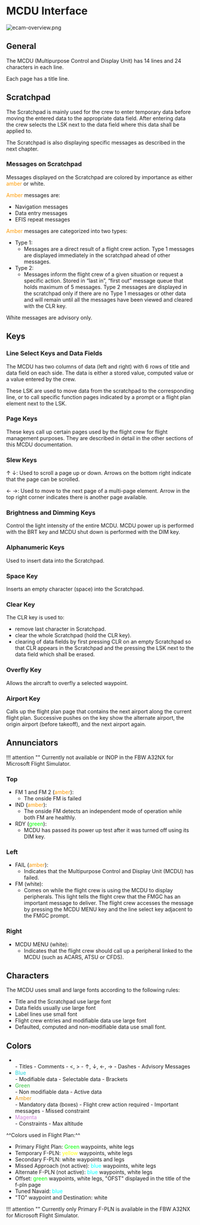 # MCDU Interface

<link rel="stylesheet" href="/stylesheets/admonitions.css">
<link rel="stylesheet" href="/stylesheets/reported-issues.css">

![ecam-overview.png](../../assets/a32nx-briefing/mcdu/mcdu-overview.png)

## General

The MCDU (Multipurpose Control and Display Unit) has 14 lines and 24 characters in each line.

Each page has a title line.

## Scratchpad

The Scratchpad is mainly used for the crew to enter temporary data before moving the entered data to the appropriate 
data field. After entering data the crew selects the LSK next to the data field where this data shall be applied to.

The Scratchpad is also displaying specific messages as described in the next chapter.

### Messages on Scratchpad

Messages displayed on the Scratchpad are colored by importance as either <span style="color: #ff9a00">amber</span> or 
white.

<span style="color: #ff9a00">Amber</span> messages are:

- Navigation messages
- Data entry messages
- EFIS repeat messages

<span style="color: #ff9a00">Amber</span> messages are categorized into two types:

- Type 1:
    - Messages are a direct result of a flight crew action. Type 1 messages are displayed immediately in the 
      scratchpad ahead of other messages.
- Type 2:
    - Messages inform the flight crew of a given situation or request a specific action. Stored in “last in”, 
      “first out” message queue that holds maximum of 5 messages. Type 2 messages are displayed in the scratchpad 
      only if there are no Type 1 messages or other data and will remain until all the messages have been viewed and 
      cleared with the CLR key.

White messages are advisory only.

## Keys

### Line Select Keys and Data Fields

The MCDU has two columns of data (left and right) with 6 rows of title and data field on each side. The data is 
either a stored value, computed value or a value entered by the crew.

These LSK are used to move data from the scratchpad to the corresponding line, or to call specific function pages 
indicated by a prompt or a flight plan element next to the LSK.

### Page Keys

These keys call up certain pages used by the flight crew for flight management purposes. They are described in 
detail in the other sections of this MCDU documentation.

### Slew Keys

&uarr; &darr;: Used to scroll a page up or down. Arrows on the bottom right indicate that the page can be scrolled.

&larr; &rarr;: Used to move to the next page of a multi-page element. Arrow in the top right corner indicates there 
is another page available.

### Brightness and Dimming Keys

Control the light intensity of the entire MCDU. MCDU power up is performed with the BRT key and MCDU shut down is 
performed with the DIM key.

### Alphanumeric Keys

Used to insert data into the Scratchpad.

### Space Key

Inserts an empty character (space) into the Scratchpad.

### Clear Key

The CLR key is used to:

- remove last character in Scratchpad.
- clear the whole Scratchpad (hold the CLR key).
- clearing of data fields by first pressing CLR on an empty Scratchpad so that CLR appears in the Scratchpad and the 
  pressing the LSK next to the data field which shall be erased.

### Overfly Key

Allows the aircraft to overfly a selected waypoint.

### Airport Key

Calls up the flight plan page that contains the next airport along the current flight plan. Successive pushes on the 
key show the alternate airport, the origin airport (before takeoff), and the next airport again.

## Annunciators

!!! attention ""
    Currently not available or INOP in the FBW A32NX for Microsoft Flight Simulator.

### Top

- FM 1 and FM 2 (<span style="color: #ff9a00">amber</span>):
    - The onside FM is failed
- IND (<span style="color: #ff9a00">amber</span>):
    - The onside FM detects an independent mode of operation while both FM are healthly.
- RDY (<span style="color: #00ff00">green</span>):
    - MCDU has passed its power up test after it was turned off using its DIM key.

### Left

- FAIL (<span style="color: #ff9a00">amber</span>):
    - Indicates that the Multipurpose Control and Display Unit (MCDU) has failed.
- FM (white):
    - Comes on while the flight crew is using the MCDU to display peripherals. This light tells the flight crew that 
      the FMGC has an important message to deliver. The flight crew accesses the message by pressing the MCDU MENU 
      key and the line select key adjacent to the FMGC prompt.

### Right

- MCDU MENU (white):
    - Indicates that the flight crew should call up a peripheral linked to the MCDU (such as ACARS, ATSU or CFDS).

## Characters

The MCDU uses small and large fonts according to the following rules:

- Title and the Scratchpad use large font
- Data fields usually use large font
- Label lines use small font
- Flight crew entries and modifiable data use large font
- Defaulted, computed and non-modifiable data use small font.

## Colors

- <div style="color: white">White</div>
    - Titles
    - Comments
    - <, >
    - &uarr;, &darr;, &larr;, &rarr;
    - Dashes
    - Advisory Messages

- <div style="color: #29D6DD">Blue</div>
    - Modifiable data
    - Selectable data
    - Brackets

- <div style="color: #37C243">Green</div>
    - Non modifiable data
    - Active data

- <div style="color: #E79A1A">Amber</div>
    - Mandatory data (boxes)
    - Flight crew action required
    - Important messages
    - Missed constraint

- <div style="color: #CF84D9">Magenta</div>
    - Constraints
    - Max altitude

^^Colors used in Flight Plan:^^

- Primary Flight Plan: <span style="color: #00ff00">Green</span> waypoints, white legs 
- Temporary F-PLN: <span style="color: yellow">yellow</span> waypoints, white legs
- Secondary F-PLN: white waypoints and legs
- Missed Approach (not active): <span style="color: #00ffff">blue</span> waypoints, white legs
- Alternate F-PLN (not active): <span style="color: #00ffff">blue</span> waypoints, white legs
- Offset:  <span style="color: #00ff00">green</span> waypoints, white legs, "OFST" displayed in the title of the f-pln 
  page
- Tuned Navaid: <span style="color: #00ffff">blue</span>
- "TO" waypoint and Destination: white

!!! attention ""
    Currently only Primary F-PLN is available in the FBW A32NX for Microsoft Flight Simulator.





